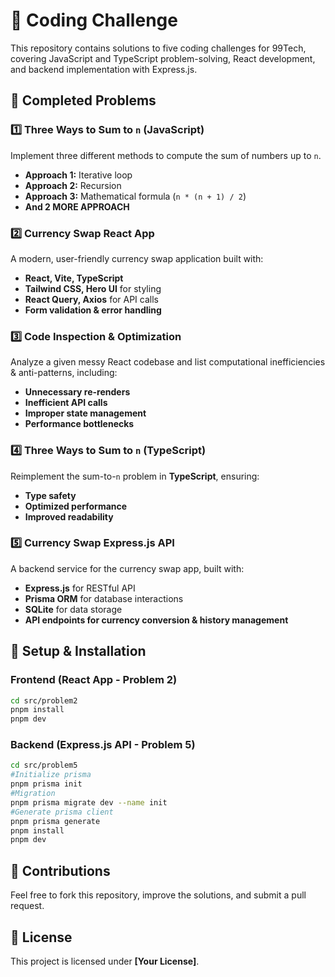 # 🚀 Coding Challenge

This repository contains solutions to five coding challenges for 99Tech, covering JavaScript and TypeScript problem-solving, React development, and backend implementation with Express.js.

## 📌 Completed Problems

### **1️⃣ Three Ways to Sum to `n` (JavaScript)**

Implement three different methods to compute the sum of numbers up to `n`.

- **Approach 1:** Iterative loop
- **Approach 2:** Recursion
- **Approach 3:** Mathematical formula (`n * (n + 1) / 2`)
- **And 2 MORE APPROACH**

### **2️⃣ Currency Swap React App**

A modern, user-friendly currency swap application built with:

- **React, Vite, TypeScript**
- **Tailwind CSS, Hero UI** for styling
- **React Query, Axios** for API calls
- **Form validation & error handling**

### **3️⃣ Code Inspection & Optimization**

Analyze a given messy React codebase and list computational inefficiencies & anti-patterns, including:

- **Unnecessary re-renders**
- **Inefficient API calls**
- **Improper state management**
- **Performance bottlenecks**

### **4️⃣ Three Ways to Sum to `n` (TypeScript)**

Reimplement the sum-to-`n` problem in **TypeScript**, ensuring:

- **Type safety**
- **Optimized performance**
- **Improved readability**

### **5️⃣ Currency Swap Express.js API**

A backend service for the currency swap app, built with:

- **Express.js** for RESTful API
- **Prisma ORM** for database interactions
- **SQLite** for data storage
- **API endpoints for currency conversion & history management**

## 🔧 Setup & Installation

### **Frontend (React App - Problem 2)**

```sh
cd src/problem2
pnpm install
pnpm dev
```

### **Backend (Express.js API - Problem 5)**

```sh
cd src/problem5
#Initialize prisma
pnpm prisma init
#Migration
pnpm prisma migrate dev --name init
#Generate prisma client
pnpm prisma generate
pnpm install
pnpm dev
```

## 🤝 Contributions

Feel free to fork this repository, improve the solutions, and submit a pull request.

## 📜 License

This project is licensed under **[Your License]**.
